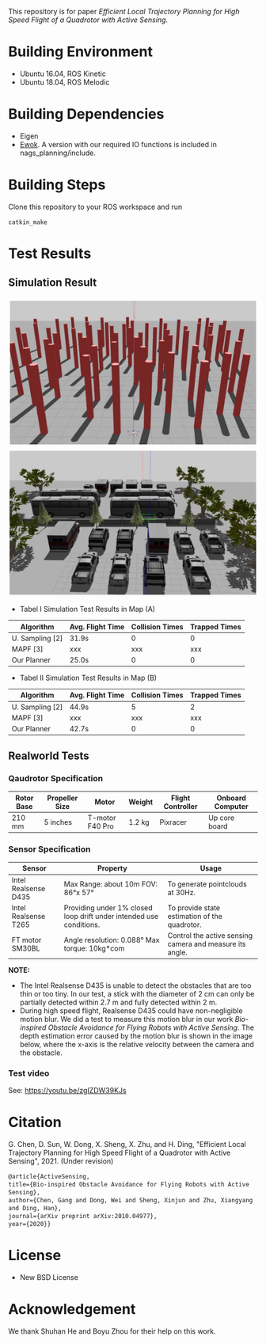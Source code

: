 This repository is for paper *Efficient Local Trajectory Planning for High Speed Flight of a Quadrotor with Active Sensing*.
# Building Environment
- Ubuntu 16.04, ROS Kinetic
- Ubuntu 18.04, ROS Melodic
# Building Dependencies
- Eigen
- [Ewok](https://github.com/VladyslavUsenko/ewok/tree/master/ewok_ring_buffer/include/ewok). A version with our required IO functions is included in nags_planning/include.
# Building Steps
Clone this repository to your ROS workspace and run
```
catkin_make
```
# Test Results
## Simulation Result

![avatar](https://github.com/g-ch/hybrid_local_map/blob/gradient_sample_publish_edition/images/Map1.PNG "Map1")
![avatar](https://github.com/g-ch/hybrid_local_map/blob/gradient_sample_publish_edition/images/Map2.PNG "Map2")

- Tabel I Simulation Test Results in Map (A)

| Algorithm       | Avg. Flight Time | Collision Times | Trapped Times |
|-----------------|------------------|-----------------|---------------|
| U. Sampling [2] | 31.9s            | 0               | 0             |
| MAPF [3]        | xxx              | xxx             | xxx           |
| Our Planner     | 25.0s            | 0               | 0             |

- Tabel II Simulation Test Results in Map (B) 

| Algorithm       | Avg. Flight Time | Collision Times | Trapped Times |
|-----------------|------------------|-----------------|---------------|
| U. Sampling [2] | 44.9s            | 5               | 2             |
| MAPF [3]        | xxx              | xxx             | xxx           |
| Our Planner     | 42.7s            | 0               | 0             |

## Realworld Tests
### Qaudrotor Specification

| Rotor Base | Propeller Size | Motor           | Weight | Flight Controller | Onboard Computer |
|------------|----------------|-----------------|--------|-------------------|------------------|
| 210 mm     | 5 inches       | T-motor F40 Pro | 1.2 kg | Pixracer          | Up core board    |

### Sensor Specification

| Sensor                | Property                                                             | Usage                                                            |
|-----------------------|----------------------------------------------------------------------|------------------------------------------------------------------|
| Intel Realsense D435  | Max Range: about 10m FOV: 86°x 57°                                   | To generate pointclouds at 30Hz.                                 |
| Intel Realsense T265  | Providing under 1% closed  loop drift under intended use conditions. | To provide state estimation of the quadrotor.                    |
| FT motor SM30BL       | Angle resolution: 0.088° Max torque: 10kg*com                        | Control the active sensing camera and measure its angle.         |

**NOTE:**
- The Intel Realsense D435 is unable to detect the obstacles that are too thin or too tiny. In our test, a stick with the diameter of 2 cm can only be partially detected within 2.7 m and fully detected within 2 m.
- During high speed flight, Realsense D435 could have non-negligible motion blur. We did a test to measure this motion blur in our work *Bio-inspired Obstacle Avoidance for Flying Robots with Active Sensing*. The depth estimation error caused by the motion blur is shown in the image below, where the x-axis is the relative velocity between the camera and the obstacle.

### **Test video**

See:
<https://youtu.be/zgIZDW39KJs>

# Citation
G. Chen, D. Sun, W. Dong, X. Sheng, X. Zhu, and H. Ding, "Efficient Local Trajectory Planning for High Speed Flight of a Quadrotor with Active Sensing", 2021. (Under revision)

```
@article{ActiveSensing,
title={Bio-inspired Obstacle Avoidance for Flying Robots with Active Sensing},
author={Chen, Gang and Dong, Wei and Sheng, Xinjun and Zhu, Xiangyang and Ding, Han},
journal={arXiv preprint arXiv:2010.04977},
year={2020}}
```

# License
+ New BSD License 

# Acknowledgement
We thank Shuhan He and Boyu Zhou for their help on this work.
